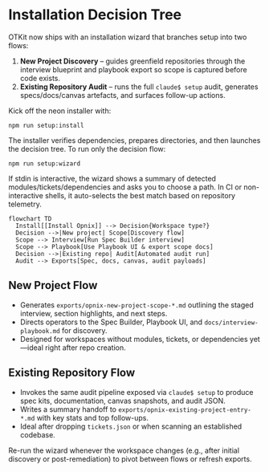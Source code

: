 # Installation Decision Tree

OTKit now ships with an installation wizard that branches setup into two flows:

1. **New Project Discovery** – guides greenfield repositories through the interview blueprint and playbook export so scope is captured before code exists.
2. **Existing Repository Audit** – runs the full `claude$ setup` audit, generates specs/docs/canvas artefacts, and surfaces follow-up actions.

Kick off the neon installer with:

```
npm run setup:install
```

The installer verifies dependencies, prepares directories, and then launches the decision tree. To run only the decision flow:

```
npm run setup:wizard
```

If stdin is interactive, the wizard shows a summary of detected modules/tickets/dependencies and asks you to choose a path. In CI or non-interactive shells, it auto-selects the best match based on repository telemetry.

```mermaid
flowchart TD
  Install[[Install Opnix]] --> Decision{Workspace type?}
  Decision -->|New project| Scope[Discovery flow]
  Scope --> Interview[Run Spec Builder interview]
  Scope --> Playbook[Use Playbook UI & export scope docs]
  Decision -->|Existing repo| Audit[Automated audit run]
  Audit --> Exports[Spec, docs, canvas, audit payloads]
```

## New Project Flow
- Generates `exports/opnix-new-project-scope-*.md` outlining the staged interview, section highlights, and next steps.
- Directs operators to the Spec Builder, Playbook UI, and `docs/interview-playbook.md` for discovery.
- Designed for workspaces without modules, tickets, or dependencies yet—ideal right after repo creation.

## Existing Repository Flow
- Invokes the same audit pipeline exposed via `claude$ setup` to produce spec kits, documentation, canvas snapshots, and audit JSON.
- Writes a summary handoff to `exports/opnix-existing-project-entry-*.md` with key stats and top follow-ups.
- Ideal after dropping `tickets.json` or when scanning an established codebase.

Re-run the wizard whenever the workspace changes (e.g., after initial discovery or post-remediation) to pivot between flows or refresh exports.
